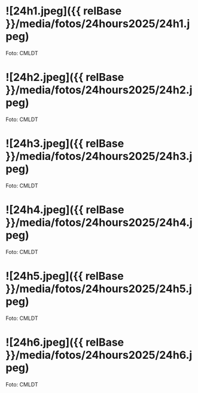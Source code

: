 # ![24h1.jpeg]({{ relBase }}/media/fotos/24hours2025/24h1.jpeg) 
Foto: CMLDT
# ![24h2.jpeg]({{ relBase }}/media/fotos/24hours2025/24h2.jpeg)
Foto: CMLDT
# ![24h3.jpeg]({{ relBase }}/media/fotos/24hours2025/24h3.jpeg)
Foto: CMLDT
# ![24h4.jpeg]({{ relBase }}/media/fotos/24hours2025/24h4.jpeg)
Foto: CMLDT
# ![24h5.jpeg]({{ relBase }}/media/fotos/24hours2025/24h5.jpeg)
Foto: CMLDT
# ![24h6.jpeg]({{ relBase }}/media/fotos/24hours2025/24h6.jpeg)
Foto: CMLDT